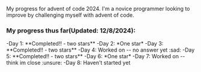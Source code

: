 My progress for advent of code 2024. I'm a novice programmer looking to improve by challenging myself with advent of code.

<h3>My progress thus far(Updated: 12/8/2024):</h3>
    -Day 1: **Completed!! - two stars**
    -Day 2: *One star*
    -Day 3: **Completed!! - two stars**
    -Day 4: Worked on -- no answer yet :sad:
    -Day 5:  **Completed!! - two stars**
    -Day 6: *One star*
    -Day 7: Worked on -- think im close :unsure:
    -Day 8: Haven't started yet